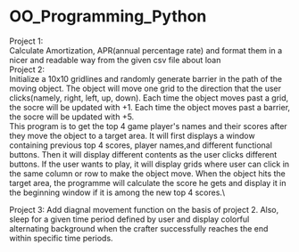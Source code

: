 # OO_Programming_Python
Project 1:\
Calculate Amortization, APR(annual percentage rate) and format them in a nicer and readable way from the given csv file about loan\
Project 2:\
Initialize a 10x10 gridlines and randomly generate barrier in the path of the moving object. The object will move one grid to the direction that the user clicks(namely, right, left, up, down). Each time the object moves past a grid, the socre will be updated with +1. Each time the object moves past a barrier, the socre will be updated with +5.\
This program is to get the top 4 game player's names and their scores after they move the object to a target area. It will first displays a window containing previous top 4 scores, player names,and different functional buttons. Then it will display different contents as the user clicks different buttons. If the user wants to play, it will display grids where user can click in the same column or row to make the object move. When the object hits the target area, the programme will calculate the score he gets and display it in the beginning window if it is among the new top 4 scores.\

Project 3: Add diagnal movement function on the basis of project 2. Also, sleep for a given time period defined by user and display colorful alternating background when the crafter successfully reaches the end within specific time periods.
